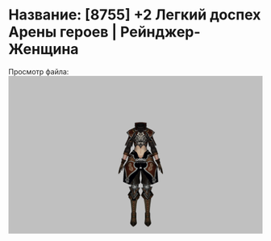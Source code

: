 # Название: [8755] +2 Легкий доспех Арены героев | Рейнджер-Женщина

Просмотр файла:
![p030031.png](p030031.png)